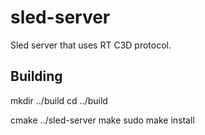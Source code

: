 sled-server
===========

Sled server that uses RT C3D protocol.

Building
--------

  mkdir ../build
  cd ../build
  
  cmake ../sled-server
  make
  sudo make install

